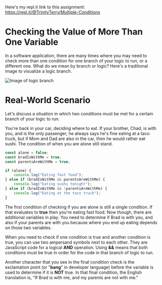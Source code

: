 Here's my repl.it link to this assignment: https://repl.it/@TrinityTerry/Multiple-Conditions

# Checking the Value of More Than One Variable
In a software application, there are many times where you may need to check more than one condition for one branch of your logic to run, or a different one. What do we mean by branch or logic? Here's a traditional image to visualize a logic branch.

![Image of logic branch](https://storage.googleapis.com/replit/images/1530894986076_5a8dc06bc067afe91be51acc41752b22.pn)



# Real-World Scenario
Let's discuss a situation in which two conditions must be met for a certain branch of your logic to run.

You're back in your car, deciding where to eat. If your brother, Chad, is with you, and is the only passenger, he always says he's fine eating at a taco truck, but if Mom and Dad are also in the car, then he would rather eat sushi. The condition of when you are alone still stand.

```js
const alone = false;
const bradIsWithMe = true;
const parentsAreWithMe = true;

if (alone) {
    console.log("Eating fast food");
} else if (bradIsWithMe && parentsAreWithMe) {
    console.log("Eating sushi tonight");
} else if (bradIsWithMe && !parentsAreWithMe) {
    console.log("Eating at the taco truck");
}
``` 

The first condition of checking if you are alone is still a single condition. If that evaluates to **true** then you're eating fast food. Now though, there are additional variables in play. You need to determine if Brad is with you, and also if your parents are with you because where you end up eating depends on those two variables.

When you need to check if one condition is true and another condition is true, you can use two ampersand symbols next to each other. They are JavaScript code for a logical **AND** operation. Using **&&** means that both conditions must be true in order for the code in that branch of logic to run.

Another character that you see in the final condition check is the exclamation point (or "**bang**" in developer language) before the variable is used to determine if it is **NOT** true. In that final condition, the English translation is, "If Brad is with me, and my parents are not with me."
